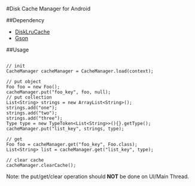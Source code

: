 #Disk Cache Manager for Android

##Dependency

+ [DiskLruCache][1]
+ [Gson][2]

##Usage

```

// init
CacheManager cacheManager = CacheManager.load(context);

// put object
Foo foo = new Foo();
cacheManager.put("foo_key", foo, null);
// put collection
List<String> strings = new ArrayList<String>();
strings.add("one");
strings.add("two");
strings.add("three");
Type type = new TypeToken<List<String>>(){}.getType();
cacheManager.put("list_key", strings, type);
        
// get
Foo foo = cacheManager.get("foo_key", Foo.class);
List<String> list = cacheManager.get("list_key", type);
        
// clear cache
cacheManager.clearCache();
```

Note: the put/get/clear operation should **NOT** be done on UI/Main Thread.


[1]: https://github.com/JakeWharton/DiskLruCache
[2]: https://code.google.com/p/google-gson
